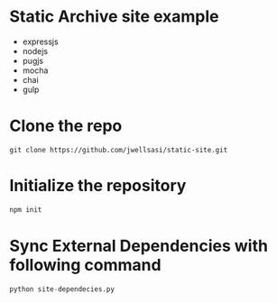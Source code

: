 # Static Archive site example

* expressjs
* nodejs
* pugjs
* mocha
* chai
* gulp

# Clone the repo

```
git clone https://github.com/jwellsasi/static-site.git
``` 

# Initialize the repository

```javascript
npm init

```

# Sync External Dependencies with following command

```python
python site-dependecies.py
```